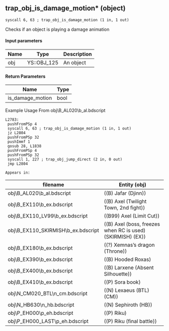 ## trap_obj_is_damage_motion* (object)

`syscall 6, 63 ; trap_obj_is_damage_motion (1 in, 1 out)`

Checks if an object is playing a damage animation

#### Input parameters
| Name | Type | Description
|------|------|------------
| obj   | YS::OBJ_125   | An object


#### Return Parameters
| Name | Type
|------|-----
| is_damage_motion   | bool   
Example Usage From obj\B_AL020\b_al.bdscript
```plaintext
L2783:
 pushFromPSp 4
 syscall 6, 63 ; trap_obj_is_damage_motion (1 in, 1 out)
 jz L2804
 pushFromPSp 32
 pushImmf 1
 gosub 28, L1838
 pushFromPSp 4
 pushFromPSp 32
 syscall 1, 227 ; trap_obj_jump_direct (2 in, 0 out)
 jmp L2804
```





	Appears in:
| filename | Entity (obj)
|----------|-------------
| obj\B_AL020\b_al.bdscript       | ((B) Jafar (Djinn))          
| obj\B_EX110\b_ex.bdscript       | ((B) Axel (Twilight Town, 2nd fight))          
| obj\B_EX110_LV99\b_ex.bdscript       | ((B99) Axel (Limit Cut))          
| obj\B_EX110_SKIRMISH\b_ex.bdscript       | ((B) Axel (boss, freezes when RC is used) (SKIRMISH) (EX))          
| obj\B_EX180\b_ex.bdscript       | ((?) Xemnas’s dragon (Throne))          
| obj\B_EX390\b_ex.bdscript       | ((B) Hooded Roxas)          
| obj\B_EX400\b_ex.bdscript       | ((B) Larxene (Absent Silhouette))          
| obj\B_EX410\b_ex.bdscript       | ((P) Sora book)          
| obj\N_CM020_BTL\n_cm.bdscript       | ((N) Lexaeus (BTL) (CM))          
| obj\N_HB630\n_hb.bdscript       | ((N) Sephiroth (HB))          
| obj\P_EH000\p_eh.bdscript       | ((P) Riku)          
| obj\P_EH000_LAST\p_eh.bdscript       | ((P) Riku (final battle))          



